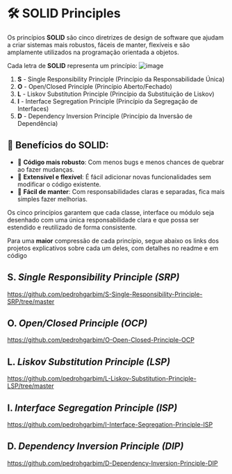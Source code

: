# 🛠️ SOLID Principles

Os princípios **SOLID** são cinco diretrizes de design de software que ajudam a criar sistemas mais robustos, fáceis de manter, flexíveis e são amplamente utilizados na programação orientada a objetos.

Cada letra de **SOLID** representa um princípio:
![image](https://github.com/user-attachments/assets/d5924c36-180f-45c5-a5d1-688c1ac8c444)


1. **S** - Single Responsibility Principle (Princípio da Responsabilidade Única)
2. **O** - Open/Closed Principle (Princípio Aberto/Fechado)
3. **L** - Liskov Substitution Principle (Princípio da Substituição de Liskov)
4. **I** - Interface Segregation Principle (Princípio da Segregação de Interfaces)
5. **D** - Dependency Inversion Principle (Princípio da Inversão de Dependência)

## 🌟 Benefícios do SOLID:
- 💪 **Código mais robusto**: Com menos bugs e menos chances de quebrar ao fazer mudanças.
- 🧩 **Extensível e flexível**: É fácil adicionar novas funcionalidades sem modificar o código existente.
- 🚀 **Fácil de manter**: Com responsabilidades claras e separadas, fica mais simples fazer melhorias.

Os cinco princípios garantem que cada classe, interface ou módulo seja desenhado com uma única responsabilidade clara e que possa ser estendido e reutilizado de forma consistente.

Para uma **maior** compressão de cada princípio, segue abaixo os links dos projetos explicativos sobre cada um deles, com detalhes no readme e em código 

##  S. *Single Responsibility Principle (SRP)*
https://github.com/pedrohgarbim/S-Single-Responsibility-Principle-SRP/tree/master
##  O. *Open/Closed Principle (OCP)*
https://github.com/pedrohgarbim/O-Open-Closed-Principle-OCP
##  L. *Liskov Substitution Principle (LSP)*
https://github.com/pedrohgarbim/L-Liskov-Substitution-Principle-LSP/tree/master
##  I. *Interface Segregation Principle (ISP)*
https://github.com/pedrohgarbim/I-Interface-Segregation-Principle-ISP
##  D. *Dependency Inversion Principle (DIP)*
https://github.com/pedrohgarbim/D-Dependency-Inversion-Principle-DIP
